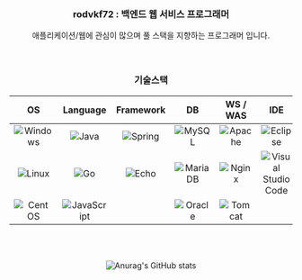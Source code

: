 ### <div align="center">rodvkf72 : 백엔드 웹 서비스 프로그래머</div>

<div align="center">애플리케이션/웹에 관심이 많으며 풀 스택을 지향하는 프로그래머 입니다.</div>
<br>
<br>

### <div align="center">기술스택</div>

<div align="center">

| OS | Language | Framework | DB | WS / WAS | IDE |
|:--:|:--------:|:---------:|:--:|:--------:|:---:|
|![Windows](https://img.shields.io/badge/Windows-0078D6?style=for-the-badge&logo=windows&logoColor=white)|![Java](https://img.shields.io/badge/java-%23ED8B00.svg?style=for-the-badge&logo=java&logoColor=white)|![Spring](https://img.shields.io/badge/spring-%236DB33F.svg?style=for-the-badge&logo=spring&logoColor=white)|![MySQL](https://img.shields.io/badge/mysql-%2300f.svg?style=for-the-badge&logo=mysql&logoColor=white)|![Apache](https://img.shields.io/badge/apache-%23D42029.svg?style=for-the-badge&logo=apache&logoColor=white)|![Eclipse](https://img.shields.io/badge/Eclipse-FE7A16.svg?style=for-the-badge&logo=Eclipse&logoColor=white)|
|![Linux](https://img.shields.io/badge/Linux-FCC624?style=for-the-badge&logo=linux&logoColor=black)|![Go](https://img.shields.io/badge/go-%2300ADD8.svg?style=for-the-badge&logo=go&logoColor=white)|![Echo](https://img.shields.io/badge/Golang-Echo-brightgreen)|![MariaDB](https://img.shields.io/badge/MariaDB-003545?style=for-the-badge&logo=mariadb&logoColor=white)|![Nginx](https://img.shields.io/badge/nginx-%23009639.svg?style=for-the-badge&logo=nginx&logoColor=white)|![Visual Studio Code](https://img.shields.io/badge/Visual%20Studio%20Code-0078d7.svg?style=for-the-badge&logo=visual-studio-code&logoColor=white)|
|![Cent OS](https://img.shields.io/badge/cent%20os-002260?style=for-the-badge&logo=centos&logoColor=F0F0F0)|![JavaScript](https://img.shields.io/badge/javascript-%23323330.svg?style=for-the-badge&logo=javascript&logoColor=%23F7DF1E)||![Oracle](https://img.shields.io/badge/Oracle-F80000?style=for-the-badge&logo=oracle&logoColor=white)|![Tomcat](https://img.shields.io/badge/Apache-Tomcat-brightgreen)|

</div>

<br>
<br>

<div align="center">

![Anurag's GitHub stats](https://github-readme-stats.vercel.app/api?username=rodvkf72&show_icons=true&theme=dark)

</div>
